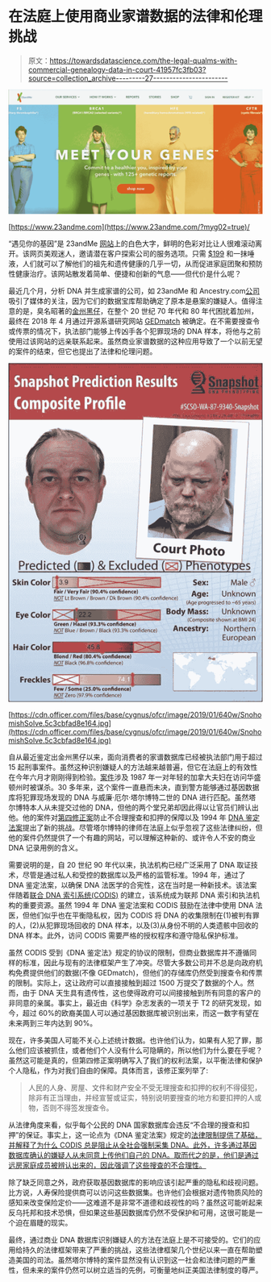 # 在法庭上使用商业家谱数据的法律和伦理挑战

> 原文：<https://towardsdatascience.com/the-legal-qualms-with-commercial-genealogy-data-in-court-41957fc3fb03?source=collection_archive---------27----------------------->

![](img/c7259286482930df4ede8a8c1fbd80fe.png)

[https://www.23andme.com](https://www.23andme.com/?myg02=true)/

“遇见你的基因”是 23andMe [网站](https://www.23andme.com/?myg01=true)上的白色大字，鲜明的色彩对比让人很难滚动离开。该网页美观迷人，邀请潜在客户探索公司的服务选项。只需 [$199](https://www.23andme.com/dna-health-ancestry/) 和一抹唾液，人们就可以了解他们的祖先和遗传健康的几乎一切，从而促进家庭团聚和预防性健康治疗。该网站散发着简单、便捷和创新的气息——但代价是什么呢？

最近几个月，分析 DNA 并生成家谱的公司，如 23andMe 和 Ancestry.com[公司](https://www.ancestry.com/dna/)吸引了媒体的关注，因为它们的数据宝库帮助确定了原本是悬案的嫌疑人。值得注意的是，臭名昭著的[金州黑仔](https://en.wikipedia.org/wiki/Golden_State_Killer)，在整个 20 世纪 70 年代和 80 年代困扰着加州，最终在 2018 年 4 月通过开源系谱研究网站 [GEDmatch](https://www.gedmatch.com/login1.php) 被确定。在不需要搜查令或传票的情况下，执法部门能够上传凶手各个犯罪现场的 DNA 样本，将他与之前使用过该网站的远亲联系起来。虽然商业家谱数据的这种应用导致了一个以前无望的案件的结束，但它也提出了法律和伦理问题。

![](img/d848683d4210a74e02f305b7cb28aefc.png)

[https://cdn.officer.com/files/base/cygnus/ofcr/image/2019/01/640w/SnohomishSolve.5c3cbfad8e164.jpg](https://cdn.officer.com/files/base/cygnus/ofcr/image/2019/01/640w/SnohomishSolve.5c3cbfad8e164.jpg)

自从最近鉴定出金州黑仔以来，面向消费者的家谱数据库已经被执法部门用于超过 15 起刑事案件。虽然这种识别嫌疑人的方法越来越普遍，但它在法庭上的有效性在今年六月才刚刚得到检验。[案件](https://abcnews.go.com/US/signaling-era-forensic-investigation-man-caught-genetic-genealogy/story?id=64540673)涉及 1987 年一对年轻的加拿大夫妇在访问华盛顿州时被谋杀。30 多年来，这个案件一直悬而未决，直到警方能够通过基因数据库将犯罪现场发现的 DNA 与威廉·厄尔·塔尔博特二世的 DNA 进行匹配。虽然塔尔博特本人从未提交过他的 DNA，但他的两个堂兄弟却因此得以让官员们辨认出他。他的案件对[第四修正案](https://www.law.cornell.edu/constitution/fourth_amendment)防止不合理搜查和扣押的保障以及 1994 年 [DNA 鉴定法案](https://oig.justice.gov/reports/FBI/a0632/laws.htm)提出了新的挑战。尽管塔尔博特的律师在法庭上似乎忽视了这些法律纠纷，但他的案件仍然提供了一个有趣的网站，可以理解这种新的、或许令人不安的商业 DNA 记录用例的含义。

需要说明的是，自 20 世纪 90 年代以来，执法机构已经广泛采用了 DNA 取证技术，尽管是通过私人和受控的数据库以及严格的监管标准。1994 年，通过了 DNA 鉴定法案，以确保 DNA 法医学的合宪性，这在当时是一种新技术。该法案伴随着[联合 DNA 索引系统(CODIS)](https://www.fbi.gov/services/laboratory/biometric-analysis/codis/codis-and-ndis-fact-sheet) 的建立，该系统成为联邦 DNA 索引和执法机构的重要资源。虽然 1994 年 DNA 鉴定法案和 CODIS 鼓励在法律中使用 DNA 法医，但他们似乎也在平衡隐私权，因为 CODIS 将 DNA 的收集限制在(1)被判有罪的人，(2)从犯罪现场回收的 DNA 样本，以及(3)从身份不明的人类遗骸中回收的 DNA 样本。此外，访问 CODIS 需要严格的授权程序和遵守隐私保护标准。

虽然 CODIS 受到《DNA 鉴定法》规定的协议的限制，但商业数据库并不遵循同样的标准，因此与现有的法律框架产生了冲突。尽管大多数公司并不总是向政府机构免费提供他们的数据(不像 GEDmatch)，但他们的存储库仍然受到搜查令和传票的限制。实际上，这让政府可以直接接触到超过 1500 万提交了数据的个人。然而，由于 DNA 天生具有遗传性，这也使得政府可以间接接触到所有同意的客户的非同意的亲属。事实上，最近由《科学》杂志发表的一项关于 T2 的研究发现，如今，超过 60%的欧裔美国人可以通过基因数据库被识别出来，而这一数字有望在未来两到三年内达到 90%。

现在，许多美国人可能不关心上述统计数据。也许他们认为，如果有人犯了罪，那么他们应该被抓住，或者他们个人没有什么可隐瞒的，所以他们为什么要在乎呢？虽然这可能是真的，但第四修正案明确写入了我们的权利法案，以平衡法律和保护个人隐私，作为对我们自由的保障。具体而言，该修正案列举了:

> 人民的人身、房屋、文件和财产安全不受无理搜查和扣押的权利不得侵犯，除非有正当理由，并经宣誓或证实，特别说明要搜查的地方和要扣押的人或物，否则不得签发搜查令。

从法律角度来看，似乎每个公民的 DNA 国家数据库会违反“不合理的搜查和扣押”的保证。事实上，这一论点为《DNA 鉴定法案》规定的[法律限制提供了基础，并解释了为什么 CODIS 总是阻止从全社会强制采集 DNA。此外，许多通过基因数据库确认的嫌疑人从未同意上传他们自己的 DNA。取而代之的是，他们是通过远房家庭成员被辨认出来的，因此强调了这些搜查的不合理性。](https://fas.org/sgp/crs/misc/R40077.pdf)

除了缺乏同意之外，政府获取基因数据库的影响应该引起严重的隐私和歧视问题。比方说，人寿保险提供商可以访问这些数据集。也许他们会根据对遗传物质风险的感知来改变保险定价——这难道不是非常不道德和歧视性的吗？虽然这可能听起来反乌托邦和技术恐惧，但如果这些基因数据库仍然不受保护和可用，这很可能是一个迫在眉睫的现实。

最终，通过商业 DNA 数据库识别嫌疑人的方法在法庭上是不可接受的。它们的应用给持久的法律框架带来了严重的挑战，这些法律框架几个世纪以来一直在帮助塑造美国的司法。虽然塔尔博特的案件显然没有认识到这一社会和法律问题的严重性，但未来的案件仍然可以树立适当的先例，可衡量地纠正美国法律制度的尊严。